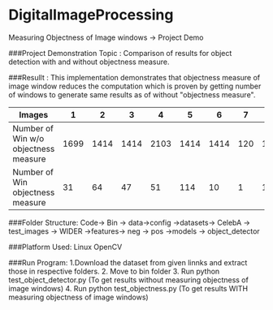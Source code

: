 # DigitalImageProcessing
Measuring Objectness of Image windows -> Project Demo

###Project Demonstration Topic : Comparison of results for object detection with and without objectness measure. 

###Resullt : This implementation demonstrates that objectness measure of image window reduces the computation which is proven by getting number of windows to generate same results as of without "objectness measure".

Images | 1 | 2 | 3 | 4 | 5 | 6 | 7 | 8 | 9 | 10 
----- | ----- | ----- | ----- | ----- | ----- | ----- | ----- | ----- | ----- | ----- |
Number of Win w/o objectness measure | 1699 | 1414 | 1414 | 2103 | 1414 | 1414 | 120 | 128 | 128 | 128
Number of Win objectness measure | 31 | 64 | 47 | 51 | 114 | 10 |1 | 1 | 3 | 3

###Folder Structure:
Code-> Bin
    -> data->config
           ->datasets-> CelebA
                     -> test_images
                     -> WIDER
           ->features-> neg
                     -> pos
           ->models
    -> object_detector
    
###Platform Used:
Linux
OpenCV

###Run Program:
1.Download the dataset from given linnks and extract those in respective folders.
2. Move to bin folder
3. Run python test_object_detector.py (To get results without measuring objectness of image windows)
4. Run python test_objectness.py (To get results WITH measuring objectness of image windows)




